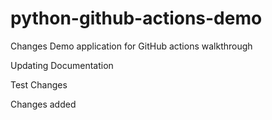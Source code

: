 # python-github-actions-demo
Changes
Demo application for GitHub actions walkthrough

Updating Documentation

Test Changes

Changes added
